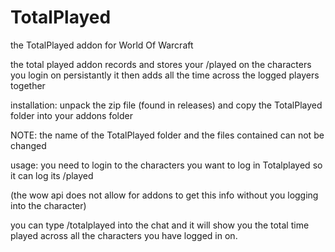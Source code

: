 # TotalPlayed
the TotalPlayed addon for World Of Warcraft

the total played addon records and stores your /played on the characters you login on persistantly
it then adds all the time across the logged players together

installation:
  unpack the zip file (found in releases) and copy the TotalPlayed folder into your addons folder
  
  NOTE: the name of the TotalPlayed folder and the files contained can not be changed
  
usage:
  you need to login to the characters you want to log in Totalplayed so it can log its /played
  
  (the wow api does not allow for addons to get this info without you logging into the character)
  
  you can type /totalplayed into the chat and it will show you the total time played
  across all the characters you have logged in on.
